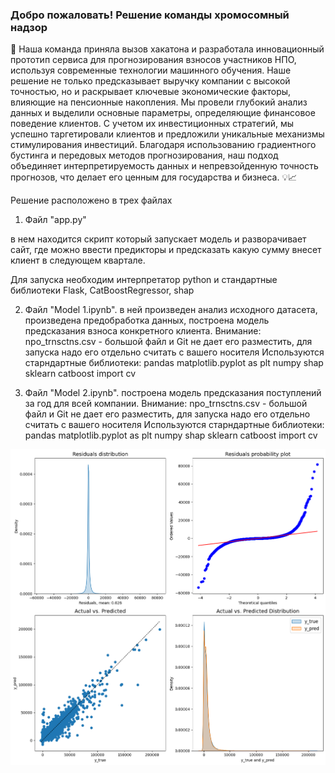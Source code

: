 ### Добро пожаловать! Решение команды хромосомный надзор

🚀 Наша команда приняла вызов хакатона и разработала инновационный прототип сервиса для прогнозирования взносов участников НПО, используя современные технологии машинного обучения. Наше решение не только предсказывает выручку компании с высокой точностью, но и раскрывает ключевые экономические факторы, влияющие на пенсионные накопления. Мы провели глубокий анализ данных и выделили основные параметры, определяющие финансовое поведение клиентов. С учетом их инвестиционных стратегий, мы успешно таргетировали клиентов и предложили уникальные механизмы стимулирования инвестиций. Благодаря использованию градиентного бустинга и передовых методов прогнозирования, наш подход объединяет интерпретируемость данных и непревзойденную точность прогнозов, что делает его ценным для государства и бизнеса. 💡📈

Решение расположено в трех файлах

1. Файл "app.py"

в нем находится скрипт который запускает модель и разворачивает сайт, где можно ввести предикторы и предсказать какую сумму внесет клиент в следующем квартале. 

Для запуска необходим интерпретатор python и стандартные библиотеки Flask, CatBoostRegressor, shap

2. Файл "Model 1.ipynb". в ней произведен анализ исходного датасета, произведена предобработка данных, построена модель предсказания взноса конкретного клиента. 
Внимание: npo_trnsctns.csv - большой файл и Git не дает его разместить, для запуска надо его отдельно считать с вашего носителя
Используются старндартные библиотеки: 
pandas 
matplotlib.pyplot as plt
numpy 
shap
sklearn
сatboost import cv

3. Файл "Model 2.ipynb".  построена модель предсказания поступлений за год для всей компании. 
Внимание: npo_trnsctns.csv - большой файл и Git не дает его разместить, для запуска надо его отдельно считать с вашего носителя
Используются старндартные библиотеки: 
pandas 
matplotlib.pyplot as plt
numpy 
shap
sklearn
сatboost import cv

![Оценка качества модели](image.png)


